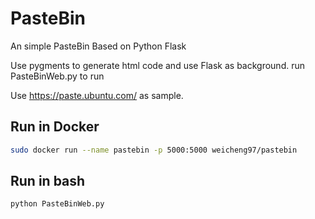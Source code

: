 # PasteBin
An simple PasteBin Based on Python Flask

Use pygments to generate html code and use Flask as background.
run PasteBinWeb.py to run

Use https://paste.ubuntu.com/ as sample.


## Run in Docker
```bash
sudo docker run --name pastebin -p 5000:5000 weicheng97/pastebin
```

## Run in bash
```bash
python PasteBinWeb.py
```
